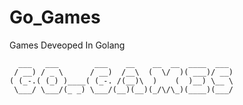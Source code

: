 # Go_Games
Games Deveoped In Golang

```
  ___   ___        ___    __    __  __  ____  ___ 
 / __) / _ \      / __)  /__\  (  \/  )( ___)/ __)
( (_-.( (_) )____( (_-. /(__)\  )    (  )__) \__ \
 \___/ \___/(_ _) \___/(__)(__)(_/\/\_)(____)(___/
 ```
